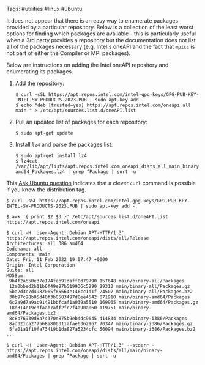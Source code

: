 Tags: #utilities #linux #ubuntu 

It does not appear that there is an easy way to enumerate packages provided by a particular repository.  Below is a collection of the least worst options for finding which packages are available - this is particularly useful when a 3rd party provides a repository but the documentation does not list all of the packages necessary (e.g. Intel's oneAPI and the fact that `mpicc` is not part of either the Compiler or MPI packages).

Below are instructions on adding the Intel oneAPI repository and enumerating its packages.

1. Add the repository:
    ```shell
    $ curl -sSL https://apt.repos.intel.com/intel-gpg-keys/GPG-PUB-KEY-INTEL-SW-PRODUCTS-2023.PUB | sudo apt-key add -
    $ echo "deb [trusted=yes] https://apt.repos.intel.com/oneapi all main " > /etc/apt/sources.list.d/oneAPI.list
    ```
2. Pull an updated list of packages for each repository:
    ```shell
    $ sudo apt-get update
    ```
3. Install `lz4` and parse the packages list:
    ```shell
    $ sudo apt-get install lz4
    $ lz4cat /var/lib/apt/lists/apt.repos.intel.com_oneapi_dists_all_main_binary-amd64_Packages.lz4 | grep ^Package | sort -u
    ```

This [Ask Ubuntu question](https://askubuntu.com/questions/962661/list-all-packages-in-repository) indicates that a clever `curl` command is possible if you know the distribution tag.  

```shell
$ curl -sSL https://apt.repos.intel.com/intel-gpg-keys/GPG-PUB-KEY-INTEL-SW-PRODUCTS-2023.PUB | sudo apt-key add -

$ awk '{ print $2 $3 }' /etc/apt/sources.list.d/oneAPI.list
https://apt.repos.intel.com/oneapi

$ curl -H 'User-Agent: Debian APT-HTTP/1.3' https://apt.repos.intel.com/oneapi/dists/all/Release
Architectures: all 386 amd64
Codename: all
Components: main
Date: Fri, 11 Feb 2022 19:07:47 +0000
Origin: Intel Corporation
Suite: all
MD5Sum:
 9b4f2a650e37e174feb91daff0d79790 157648 main/binary-all/Packages
 12a0bbed2b11b6f49e87b519936c5290 29310 main/binary-all/Packages.gz
 5ba2d3c7d4982065f65664e146cc1d1f 24507 main/binary-all/Packages.bz2
 30b97c98b05d40f3b0583497d8ee4542 871910 main/binary-amd64/Packages
 6c2a9d7a9ac91491bbfcaf1a039a5510 169965 main/binary-amd64/Packages.gz
 18d314c19cdfaab7aff2fc2f4a90a060 119751 main/binary-amd64/Packages.bz2
 8c8b76939d8a74370e875b9eb4dc9645 414834 main/binary-i386/Packages
 8ad321ca277568a806311afae6362967 70347 main/binary-i386/Packages.gz
 5fa01a1f10fa73419b1da827a5234cfc 56094 main/binary-i386/Packages.bz2
...

$ curl -H 'User-Agent: Debian APT-HTTP/1.3' --stderr - https://apt.repos.intel.com/oneapi/dists/all/main/binary-amd64/Packages | grep ^Package | sort -u
```
